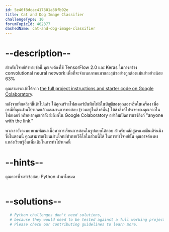 ```yaml
---
id: 5e46f8dcac417301a38fb92e
title: Cat and Dog Image Classifier
challengeType: 10
forumTopicId: 462377
dashedName: cat-and-dog-image-classifier
---
```


# --description--

สำหรับโจทย์ท้าทายข้อนี้ คุณจะต้องใช้ TensorFlow 2.0 และ Keras ในการสร้าง convolutional neural network เพื่อที่จะจำแนกภาพแมวและสุนัขอย่างถูกต้องแม่นยำอย่างน้อย 63%

คุณสามารถเข้าได้จาก  [the full project instructions and starter code on Google Colaboratory](https://colab.research.google.com/github/freeCodeCamp/boilerplate-cat-and-dog-image-classifier/blob/master/fcc_cat_dog.ipynb).

หลังจากที่กดลิงก์นี้เข้าไปแล้ว ให้คุณสร้างโฟลเดอร์บันทึกไฟล์ในบัญชีของคุณเองหรือในเครื่อง เพื่อกรณีที่คุณผ่านโปรเจคแล้วและผ่านการทดสอบ (รวมอยู่ในลิงค์นั้น) ให้ส่งลิงค์โปรเจคของคุณจากในโฟลเดอร์ หรือหากคุณกำลังส่งลิงก์ใน Google Colaboratory อย่าลืมเปิดการแชร์ลิงก์ "anyone with the link."

พวกเรายังคงพยายามพัฒนาเนื้อหาการเรียนการสอนในรูปแบบโต้ตอบ สำหรับหลักสูตรแมชชีนเลิร์นนิง ซึ่งในตอนนี้ คุณสามารถเรียนผ่านโจทย์ท้าทายวิดีโอในส่วนนี้ได้ ในการทำโจทย์นั้น คุณอาจต้องหาแหล่งเรียนรู้อื่นเพิ่มเติมในการทำโปรเจคนี้

# --hints--

คุณควรที่จะทำข้อสอบ Python ผ่านทั้งหมด

```js

```

# --solutions--

```py
  # Python challenges don't need solutions,
  # because they would need to be tested against a full working project.
  # Please check our contributing guidelines to learn more.
```
